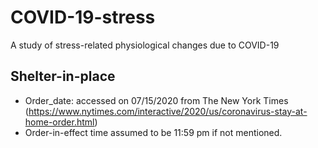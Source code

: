 # COVID-19-stress
A study of stress-related physiological changes due to COVID-19


## Shelter-in-place
* Order_date: accessed on 07/15/2020 from The New York Times (https://www.nytimes.com/interactive/2020/us/coronavirus-stay-at-home-order.html)
 * Order-in-effect time assumed to be 11:59 pm if not mentioned.
